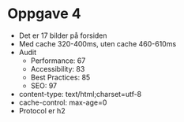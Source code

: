 # Oppgave 4

- Det er 17 bilder på forsiden
- Med cache 320-400ms, uten cache 460-610ms
- Audit
  - Performance: 67
  - Accessibility: 83
  - Best Practices: 85
  - SEO: 97
- content-type: text/html;charset=utf-8
- cache-control: max-age=0
- Protocol er h2
